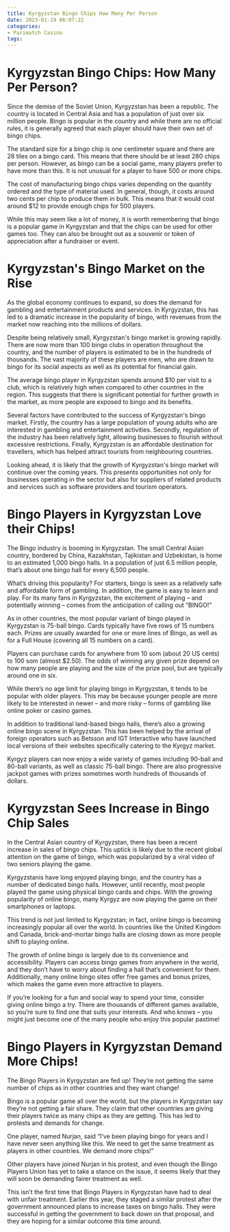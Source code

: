 ```yaml
---
title: Kyrgyzstan Bingo Chips How Many Per Person
date: 2023-01-19 06:07:22
categories:
- Parimatch Casino
tags:
---
```



#  Kyrgyzstan Bingo Chips: How Many Per Person?

Since the demise of the Soviet Union, Kyrgyzstan has been a republic. The country is located in Central Asia and has a population of just over six million people. Bingo is popular in the country and while there are no official rules, it is generally agreed that each player should have their own set of bingo chips.

The standard size for a bingo chip is one centimeter square and there are 28 tiles on a bingo card. This means that there should be at least 280 chips per person. However, as bingo can be a social game, many players prefer to have more than this. It is not unusual for a player to have 500 or more chips.

The cost of manufacturing bingo chips varies depending on the quantity ordered and the type of material used. In general, though, it costs around two cents per chip to produce them in bulk. This means that it would cost around $12 to provide enough chips for 500 players.

While this may seem like a lot of money, it is worth remembering that bingo is a popular game in Kyrgyzstan and that the chips can be used for other games too. They can also be brought out as a souvenir or token of appreciation after a fundraiser or event.

#  Kyrgyzstan's Bingo Market on the Rise

As the global economy continues to expand, so does the demand for gambling and entertainment products and services. In Kyrgyzstan, this has led to a dramatic increase in the popularity of bingo, with revenues from the market now reaching into the millions of dollars.

Despite being relatively small, Kyrgyzstan's bingo market is growing rapidly. There are now more than 100 bingo clubs in operation throughout the country, and the number of players is estimated to be in the hundreds of thousands. The vast majority of these players are men, who are drawn to bingo for its social aspects as well as its potential for financial gain.

The average bingo player in Kyrgyzstan spends around $10 per visit to a club, which is relatively high when compared to other countries in the region. This suggests that there is significant potential for further growth in the market, as more people are exposed to bingo and its benefits.

Several factors have contributed to the success of Kyrgyzstan's bingo market. Firstly, the country has a large population of young adults who are interested in gambling and entertainment activities. Secondly, regulation of the industry has been relatively light, allowing businesses to flourish without excessive restrictions. Finally, Kyrgyzstan is an affordable destination for travellers, which has helped attract tourists from neighbouring countries.

Looking ahead, it is likely that the growth of Kyrgyzstan's bingo market will continue over the coming years. This presents opportunities not only for businesses operating in the sector but also for suppliers of related products and services such as software providers and tourism operators.

#  Bingo Players in Kyrgyzstan Love their Chips!

The Bingo industry is booming in Kyrgyzstan. The small Central Asian country, bordered by China, Kazakhstan, Tajikistan and Uzbekistan, is home to an estimated 1,000 bingo halls. In a population of just 6.5 million people, that’s about one bingo hall for every 6,500 people.

What’s driving this popularity? For starters, bingo is seen as a relatively safe and affordable form of gambling. In addition, the game is easy to learn and play. For its many fans in Kyrgyzstan, the excitement of playing – and potentially winning – comes from the anticipation of calling out “BINGO!”

As in other countries, the most popular variant of bingo played in Kyrgyzstan is 75-ball bingo. Cards typically have five rows of 15 numbers each. Prizes are usually awarded for one or more lines of Bingo, as well as for a Full House (covering all 15 numbers on a card).

Players can purchase cards for anywhere from 10 som (about 20 US cents) to 100 som (almost $2.50). The odds of winning any given prize depend on how many people are playing and the size of the prize pool, but are typically around one in six.

While there’s no age limit for playing bingo in Kyrgyzstan, it tends to be popular with older players. This may be because younger people are more likely to be interested in newer – and more risky – forms of gambling like online poker or casino games.

In addition to traditional land-based bingo halls, there’s also a growing online bingo scene in Kyrgyzstan. This has been helped by the arrival of foreign operators such as Betsson and IGT Interactive who have launched local versions of their websites specifically catering to the Kyrgyz market.

Kyrgyz players can now enjoy a wide variety of games including 90-ball and 80-ball variants, as well as classic 75-ball bingo. There are also progressive jackpot games with prizes sometimes worth hundreds of thousands of dollars.

#  Kyrgyzstan Sees Increase in Bingo Chip Sales

In the Central Asian country of Kyrgyzstan, there has been a recent increase in sales of bingo chips. This uptick is likely due to the recent global attention on the game of bingo, which was popularized by a viral video of two seniors playing the game.

Kyrgyzstanis have long enjoyed playing bingo, and the country has a number of dedicated bingo halls. However, until recently, most people played the game using physical bingo cards and chips. With the growing popularity of online bingo, many Kyrgyz are now playing the game on their smartphones or laptops.

This trend is not just limited to Kyrgyzstan; in fact, online bingo is becoming increasingly popular all over the world. In countries like the United Kingdom and Canada, brick-and-mortar bingo halls are closing down as more people shift to playing online.

The growth of online bingo is largely due to its convenience and accessibility. Players can access bingo games from anywhere in the world, and they don’t have to worry about finding a hall that’s convenient for them. Additionally, many online bingo sites offer free games and bonus prizes, which makes the game even more attractive to players.

If you’re looking for a fun and social way to spend your time, consider giving online bingo a try. There are thousands of different games available, so you’re sure to find one that suits your interests. And who knows – you might just become one of the many people who enjoy this popular pastime!

#  Bingo Players in Kyrgyzstan Demand More Chips!

The Bingo Players in Kyrgyzstan are fed up! They’re not getting the same number of chips as in other countries and they want change!

Bingo is a popular game all over the world, but the players in Kyrgyzstan say they’re not getting a fair share. They claim that other countries are giving their players twice as many chips as they are getting. This has led to protests and demands for change.

One player, named Nurjan, said “I’ve been playing bingo for years and I have never seen anything like this. We need to get the same treatment as players in other countries. We demand more chips!”

Other players have joined Nurjan in his protest, and even though the Bingo Players Union has yet to take a stance on the issue, it seems likely that they will soon be demanding fairer treatment as well.

This isn’t the first time that Bingo Players in Kyrgyzstan have had to deal with unfair treatment. Earlier this year, they staged a similar protest after the government announced plans to increase taxes on bingo halls. They were successful in getting the government to back down on that proposal, and they are hoping for a similar outcome this time around.